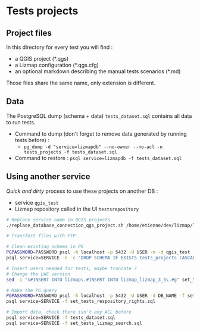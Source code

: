 # Tests projects

## Project files

In this directory for every test you will find :

* a QGIS project (*.qgs)
* a Lizmap configuration (*.qgs.cfg)
* an optional markdown describing the manual tests scenarios (*.md)

Those files share the same name, only extension is different.

## Data

The PostgreSQL dump (schema + data) `tests_dataset.sql` contains all data to run tests.
* Command to dump (don't forget to remove data generated by running tests before) :
    * `pg_dump -d "service=lizmapdb" --no-owner --no-acl -n tests_projects -f tests_dataset.sql`
* Command to restore : `psql service=lizmapdb -f tests_dataset.sql`

## Using another service

*Quick and dirty* process to use these projects on another DB :

* service `qgis_test`
* Lizmap repository called in the UI `testsrepository`

```bash
# Replace service name in QGIS projects
./replace_database_connection_qgs_project.sh /home/etienne/dev/lizmap/lizmap-master/tests/qgis-projects/tests/ qgis_test

# Transfert files with FTP

# Clean existing schema in PG
PGPASSWORD=PASSWORD psql -h localhost -p 5432 -U USER -n -d qgis_test -c "DROP SCHEMA IF EXISTS tests_projects CASCADE"
psql service=SERVICE -n -c "DROP SCHEMA IF EXISTS tests_projects CASCADE"

# Insert users needed for tests, maybe truncate ?
# Change the LWC version
sed -i "s#INSERT INTO lizmap\.#INSERT INTO lizmap_lizmap_3_5\.#g" set_tests_respository_rights.sql 

# Make the PG query
PGPASSWORD=PASSWORD psql -h localhost -p 5432 -U USER -d DB_NAME -f set_tests_respository_rights.sql
psql service=SERVICE -f set_tests_respository_rights.sql

# Import data, check there isn't any ACL before
psql service=SERVICE -f tests_dataset.sql
psql service=SERVICE -f set_tests_lizmap_search.sql
```
